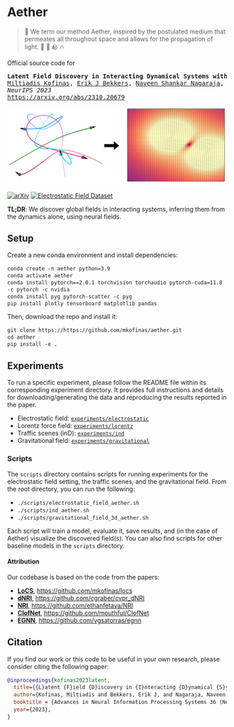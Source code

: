 # Aether

> :scroll: We term our method Aether, inspired by the postulated medium that permeates all
> throughout space and allows for the propagation of light. :dash: :ocean: :rock: :fire:

Official source code for

<pre>
<b>Latent Field Discovery in Interacting Dynamical Systems with Neural Fields</b>
<a href="https://mkofinas.github.io/">Miltiadis Kofinas</a>, <a href="https://ebekkers.github.io/">Erik J Bekkers</a>, <a href="https://menaveenshankar.github.io/">Naveen Shankar Nagaraja</a>, <a href="https://egavves.com/">Efstratios Gavves</a>
<em>NeurIPS 2023</em>
<a href="https://arxiv.org/abs/2310.20679">https://arxiv.org/abs/2310.20679</a>
</pre>

![aether](assets/aether_teaser.png)

[![arXiv](https://img.shields.io/badge/arXiv-2310.20679-b31b1b.svg?logo=arxiv)](https://arxiv.org/abs/2310.20679)
[![Electrostatic Field Dataset](https://img.shields.io/badge/Zenodo-Electrostatic%20Field%20Dataset-blue?logo=zenodo)](https://doi.org/10.5281/zenodo.10631646)

__TL;DR__: We discover global fields in interacting systems, inferring them from the dynamics alone, using neural fields.

## Setup
Create a new conda environment and install dependencies:
```
conda create -n aether python=3.9
conda activate aether
conda install pytorch==2.0.1 torchvision torchaudio pytorch-cuda=11.8 -c pytorch -c nvidia
conda install pyg pytorch-scatter -c pyg
pip install plotly tensorboard matplotlib pandas
```

Then, download the repo and install it:
```
git clone https://https://github.com/mkofinas/aether.git
cd aether
pip install -e .
```

## Experiments

To run a specific experiment, please follow the README file within its corresponding experiment directory.
It provides full instructions and details for downloading/generating the data and reproducing the results reported in the paper.

- Electrostatic field: [`experiments/electrostatic`](experiments/electrostatic)
- Lorentz force field: [`experiments/lorentz`](experiments/lorentz)
- Traffic scenes (inD): [`experiments/ind`](experiments/ind)
- Gravitational field: [`experiments/gravitational`](experiments/gravitational)

### Scripts

The `scripts` directory contains scripts for running experiments for the electrostatic
field setting, the traffic scenes, and the gravitational field. From the root directory,
you can run the following:

- `./scripts/electrostatic_field_aether.sh`
- `./scripts/ind_aether.sh`
- `./scripts/gravitational_field_3d_aether.sh`

Each script will train a model, evaluate it, save results, and (in the case of Aether)
visualize the discovered field(s).
You can also find scripts for other baseline models in the `scripts` directory.


#### Attribution

Our codebase is based on the code from the papers:
- [__LoCS__](https://arxiv.org/abs/2110.14961), https://github.com/mkofinas/locs
- [__dNRI__](https://openaccess.thecvf.com/content_CVPR_2020/papers/Graber_Dynamic_Neural_Relational_Inference_CVPR_2020_paper.pdf), https://github.com/cgraber/cvpr_dNRI
- [__NRI__](https://arxiv.org/pdf/1802.04687.pdf), https://github.com/ethanfetaya/NRI
- [__ClofNet__](https://arxiv.org/abs/2110.14811), https://github.com/mouthful/ClofNet
- [__EGNN__](https://arxiv.org/abs/2102.09844), https://github.com/vgsatorras/egnn

## Citation

If you find our work or this code to be useful in your own research, please consider citing the following paper:

```bib
@inproceedings{kofinas2023latent,
  title={{L}atent {F}ield {D}iscovery in {I}nteracting {D}ynamical {S}ystems with {N}eural {F}ields},
  author={Kofinas, Miltiadis and Bekkers, Erik J, and Nagaraja, Naveen Shankar and Gavves, Efstratios},
  booktitle = {Advances in Neural Information Processing Systems 36 (NeurIPS)},
  year={2023},
}
```
